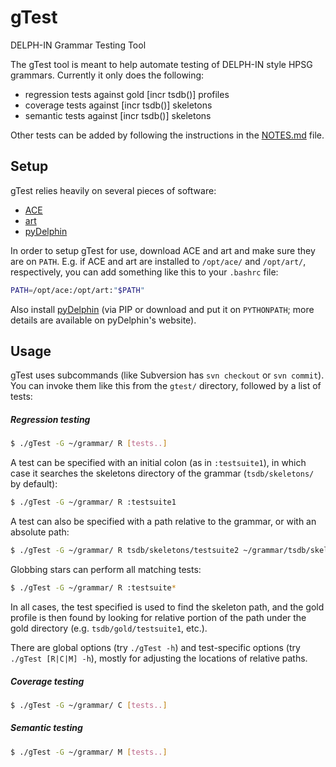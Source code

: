 gTest
=====

DELPH-IN Grammar Testing Tool

The gTest tool is meant to help automate testing of DELPH-IN style HPSG grammars. Currently it only does the following:

- regression tests against gold [incr tsdb()] profiles
- coverage tests against [incr tsdb()] skeletons
- semantic tests against [incr tsdb()] skeletons

Other tests can be added by following the instructions in the
[NOTES.md](NOTES.md) file.

## Setup

gTest relies heavily on several pieces of software:
  * [ACE](http://sweaglesw.org/linguistics/ace/)
  * [art](http://sweaglesw.org/linguistics/libtsdb/art)
  * [pyDelphin][]

In order to setup gTest for use, download ACE and art and make sure they are on `PATH`. E.g. if ACE and art are installed to `/opt/ace/` and `/opt/art/`, respectively, you can add something like this to your `.bashrc` file:

```bash
PATH=/opt/ace:/opt/art:"$PATH"
```

Also install [pyDelphin][] (via PIP or download and put it on `PYTHONPATH`; more details are available on pyDelphin's website).

## Usage

gTest uses subcommands (like Subversion has `svn checkout` or `svn commit`). You can invoke them like this from the `gtest/` directory, followed by a list of tests:

##### Regression testing

```bash
$ ./gTest -G ~/grammar/ R [tests..]
```

A test can be specified with an initial colon (as in `:testsuite1`), in which case it searches the skeletons directory of the grammar (`tsdb/skeletons/` by default):

```bash
$ ./gTest -G ~/grammar/ R :testsuite1
```

A test can also be specified with a path relative to the grammar, or with an absolute path:

```bash
$ ./gTest -G ~/grammar/ R tsdb/skeletons/testsuite2 ~/grammar/tsdb/skeletons/testsuite3
```

Globbing stars can perform all matching tests:

```bash
$ ./gTest -G ~/grammar/ R :testsuite*
```

In all cases, the test specified is used to find the skeleton path, and the gold profile is then found by looking for relative portion of the path under the gold directory (e.g. `tsdb/gold/testsuite1`, etc.).

There are global options (try `./gTest -h`) and test-specific options (try `./gTest [R|C|M] -h`), mostly for adjusting the locations of relative paths.

##### Coverage testing

```bash
$ ./gTest -G ~/grammar/ C [tests..]
```

##### Semantic testing

```bash
$ ./gTest -G ~/grammar/ M [tests..]
```

[pyDelphin]: https://github.com/goodmami/pydelphin
